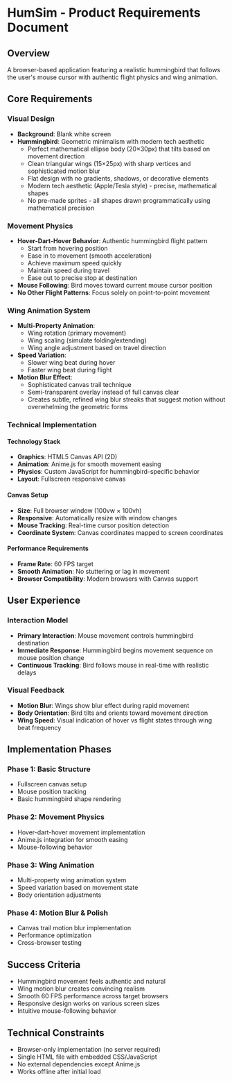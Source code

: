 # HumSim - Product Requirements Document

## Overview
A browser-based application featuring a realistic hummingbird that follows the user's mouse cursor with authentic flight physics and wing animation.

## Core Requirements

### Visual Design
- **Background**: Blank white screen
- **Hummingbird**: Geometric minimalism with modern tech aesthetic
  - Perfect mathematical ellipse body (20×30px) that tilts based on movement direction
  - Clean triangular wings (15×25px) with sharp vertices and sophisticated motion blur
  - Flat design with no gradients, shadows, or decorative elements
  - Modern tech aesthetic (Apple/Tesla style) - precise, mathematical shapes
  - No pre-made sprites - all shapes drawn programmatically using mathematical precision

### Movement Physics
- **Hover-Dart-Hover Behavior**: Authentic hummingbird flight pattern
  - Start from hovering position
  - Ease in to movement (smooth acceleration)
  - Achieve maximum speed quickly
  - Maintain speed during travel
  - Ease out to precise stop at destination
- **Mouse Following**: Bird moves toward current mouse cursor position
- **No Other Flight Patterns**: Focus solely on point-to-point movement

### Wing Animation System
- **Multi-Property Animation**:
  - Wing rotation (primary movement)
  - Wing scaling (simulate folding/extending)
  - Wing angle adjustment based on travel direction
- **Speed Variation**:
  - Slower wing beat during hover
  - Faster wing beat during flight
- **Motion Blur Effect**:
  - Sophisticated canvas trail technique
  - Semi-transparent overlay instead of full canvas clear
  - Creates subtle, refined wing blur streaks that suggest motion without overwhelming the geometric forms

### Technical Implementation

#### Technology Stack
- **Graphics**: HTML5 Canvas API (2D)
- **Animation**: Anime.js for smooth movement easing
- **Physics**: Custom JavaScript for hummingbird-specific behavior
- **Layout**: Fullscreen responsive canvas

#### Canvas Setup
- **Size**: Full browser window (100vw × 100vh)
- **Responsive**: Automatically resize with window changes
- **Mouse Tracking**: Real-time cursor position detection
- **Coordinate System**: Canvas coordinates mapped to screen coordinates

#### Performance Requirements
- **Frame Rate**: 60 FPS target
- **Smooth Animation**: No stuttering or lag in movement
- **Browser Compatibility**: Modern browsers with Canvas support

## User Experience

### Interaction Model
- **Primary Interaction**: Mouse movement controls hummingbird destination
- **Immediate Response**: Hummingbird begins movement sequence on mouse position change
- **Continuous Tracking**: Bird follows mouse in real-time with realistic delays

### Visual Feedback
- **Motion Blur**: Wings show blur effect during rapid movement
- **Body Orientation**: Bird tilts and orients toward movement direction
- **Wing Speed**: Visual indication of hover vs flight states through wing beat frequency

## Implementation Phases

### Phase 1: Basic Structure
- Fullscreen canvas setup
- Mouse position tracking
- Basic hummingbird shape rendering

### Phase 2: Movement Physics
- Hover-dart-hover movement implementation
- Anime.js integration for smooth easing
- Mouse-following behavior

### Phase 3: Wing Animation
- Multi-property wing animation system
- Speed variation based on movement state
- Body orientation adjustments

### Phase 4: Motion Blur & Polish
- Canvas trail motion blur implementation
- Performance optimization
- Cross-browser testing

## Success Criteria
- Hummingbird movement feels authentic and natural
- Wing motion blur creates convincing realism
- Smooth 60 FPS performance across target browsers
- Responsive design works on various screen sizes
- Intuitive mouse-following behavior

## Technical Constraints
- Browser-only implementation (no server required)
- Single HTML file with embedded CSS/JavaScript
- No external dependencies except Anime.js
- Works offline after initial load
